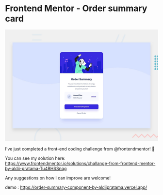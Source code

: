 # Frontend Mentor - Order summary card

![Design preview for the Order summary card coding challenge](./design/desktop-preview.jpg)

I've just completed a front-end coding challenge from @frontendmentor! 🎉

You can see my solution here: https://www.frontendmentor.io/solutions/challange-from-frontend-mentor-by-aldii-pratama-Tu4BHSSnqg

Any suggestions on how I can improve are welcome!

demo : https://order-summary-component-by-aldiipratama.vercel.app/
